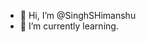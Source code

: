 - 👋 Hi, I’m @SinghSHimanshu
- 🌱 I’m currently learning.

<!---
SinghSHimanshu/SinghSHimanshu is a ✨ special ✨ repository because its `README.md` (this file) appears on your GitHub profile.
You can click the Preview link to take a look at your changes.
--->
